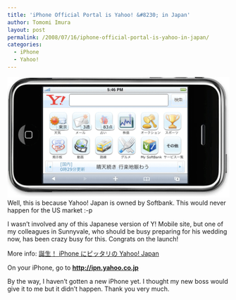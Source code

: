 ```yaml
---
title: 'iPhone Official Portal is Yahoo! &#8230; in Japan'
author: Tomomi Imura
layout: post
permalink: /2008/07/16/iphone-official-portal-is-yahoo-in-japan/
categories:
  - iPhone
  - Yahoo!
---
```

![Y!Japan on iPhone][1] 
Well, this is because Yahoo! Japan is owned by Softbank. This would never happen for the US market :-p

I wasn&#8217;t involved any of this Japanese version of Y! Mobile site, but one of my colleagues in Sunnyvale, who should be busy preparing for his wedding now, has been crazy busy for this. Congrats on the launch!

More info: <a href="http://recommend.yahoo.co.jp/iphone/" target="_blank">誕生！ iPhone にピッタリの Yahoo! Japan</a>  
  
On your iPhone, go to **http://ipn.yahoo.co.jp**

By the way, I haven&#8217;t gotten a new iPhone yet. I thought my new boss would give it to me but it didn&#8217;t happen. Thank you very much. 

 [1]: /assets/images/wp-content/misc/yjapan_iphone.png